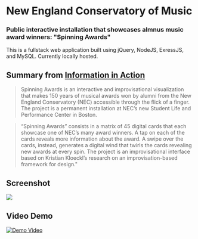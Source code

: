 # New England Conservatory of Music
### Public interactive installation that showcases almnus music award winners: "Spinning Awards"

This is a fullstack web application built using jQuery, NodeJS, ExressJS, and MySQL. Currently locally hosted.

## Summary from <a href="http://www.informationinaction.com/spinning-awards/">Information in Action</a>

> Spinning Awards is an interactive and improvisational visualization that makes 150 years of musical awards won by alumni from the New England Conservatory (NEC) accessible through the flick of a finger. The project is a permanent installation at NEC’s new Student Life and Performance Center in Boston.

> “Spinning Awards” consists in a matrix of 45 digital cards that each showcase one of NEC’s many award winners. A tap on each of the cards reveals more information about the award. A swipe over the cards, instead, generates a digital wind that twirls the cards revealing new awards at every spin. The project is an improvisational interface based on Kristian Kloeckl’s research on an improvisation-based framework for design."

## Screenshot

<img src="http://www.informationinaction.com/wp-content/uploads/2017/09/spinning_awards-1-1200x800.jpg" />

## Video Demo
[![Demo Video](https://img.youtube.com/vi/zqMHisUPaVA/0.jpg)](https://youtu.be/zqMHisUPaVA)
